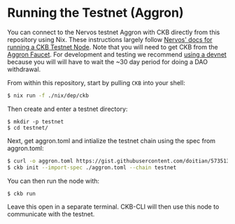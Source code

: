 # Running the Testnet (Aggron) #

You can connect to the Nervos testnet Aggron with CKB directly from this repository using Nix. These instructions largely follow [Nervos' docs for running a CKB Testnet Node](https://docs.nervos.org/docs/basics/guides/testnet). Note that you will need to get CKB from the [Aggron Faucet](https://docs.nervos.org/docs/basics/tools#nervos-aggron-faucet). For development and testing we recommend [using a devnet](devnet.md) because you will will have to wait the ~30 day period for doing a DAO withdrawal.

From within this repository, start by pulling `CKB` into your shell:

``` sh
$ nix run -f ./nix/dep/ckb
```

Then create and enter a testnet directory:

```
$ mkdir -p testnet
$ cd testnet/
```

Next, get aggron.toml and intialize the testnet chain using the spec from aggron.toml:

``` sh
$ curl -o aggron.toml https://gist.githubusercontent.com/doitian/573513c345165c0fe4f3504ebc1c8f9f/raw/3032bed68550e0a50e91df2c706481e80b579c70/aggron.toml
$ ckb init --import-spec ./aggron.toml --chain testnet
```

You can then run the node with:

```
$ ckb run
```

Leave this open in a separate terminal. CKB-CLI will then use this node to communicate with the testnet.
